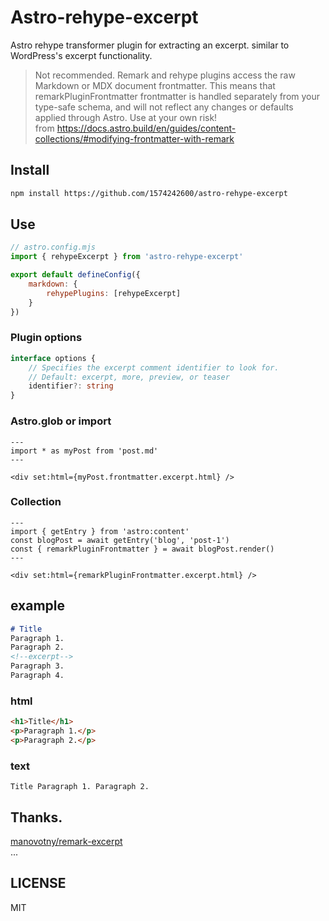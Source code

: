 # Astro-rehype-excerpt
Astro rehype transformer plugin for extracting an excerpt. similar to WordPress's excerpt functionality.  


> Not recommended. Remark and rehype plugins access the raw Markdown or MDX document frontmatter. This means that remarkPluginFrontmatter frontmatter is handled separately from your type-safe schema, and will not reflect any changes or defaults applied through Astro. Use at your own risk!    
from https://docs.astro.build/en/guides/content-collections/#modifying-frontmatter-with-remark



## Install
```bash
npm install https://github.com/1574242600/astro-rehype-excerpt
```

## Use
```js
// astro.config.mjs
import { rehypeExcerpt } from 'astro-rehype-excerpt'

export default defineConfig({
    markdown: {
        rehypePlugins: [rehypeExcerpt]
    }
})
```

### Plugin options
```ts
interface options {
    // Specifies the excerpt comment identifier to look for.
    // Default: excerpt, more, preview, or teaser
    identifier?: string 
}
```

### Astro.glob or import
```astro
---
import * as myPost from 'post.md'
---

<div set:html={myPost.frontmatter.excerpt.html} />
```
### Collection
```astro
---
import { getEntry } from 'astro:content'
const blogPost = await getEntry('blog', 'post-1')
const { remarkPluginFrontmatter } = await blogPost.render()
---

<div set:html={remarkPluginFrontmatter.excerpt.html} />
```
## example

```md
# Title
Paragraph 1.
Paragraph 2.
<!--excerpt-->
Paragraph 3.
Paragraph 4.
```

### html
```html
<h1>Title</h1>
<p>Paragraph 1.</p>
<p>Paragraph 2.</p>
```
### text
```
Title Paragraph 1. Paragraph 2.
```

## Thanks.
[manovotny/remark-excerpt](https://github.com/manovotny/remark-excerpt)  
...

## LICENSE
MIT